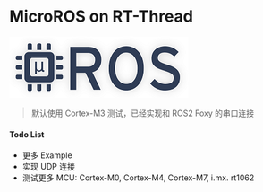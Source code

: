 # MicroROS on RT-Thread
<img src="./docs/micro-ROS_big_logo.png" >

> 默认使用 Cortex-M3 测试，已经实现和 ROS2 Foxy 的串口连接

#### Todo List

- 更多 Example
- 实现 UDP 连接
- 测试更多 MCU:  Cortex-M0, Cortex-M4, Cortex-M7, i.mx. rt1062
